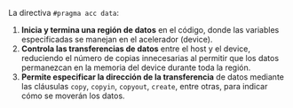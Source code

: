 La directiva `#pragma acc data`:

1. **Inicia y termina una región de datos** en el código, donde las variables especificadas se manejan en el acelerador (device).
2. **Controla las transferencias de datos** entre el host y el device, reduciendo el número de copias innecesarias al permitir que los datos permanezcan en la memoria del device durante toda la región.
3. **Permite especificar la dirección de la transferencia** de datos mediante las cláusulas `copy`, `copyin`, `copyout`, `create`, entre otras, para indicar cómo se moverán los datos.